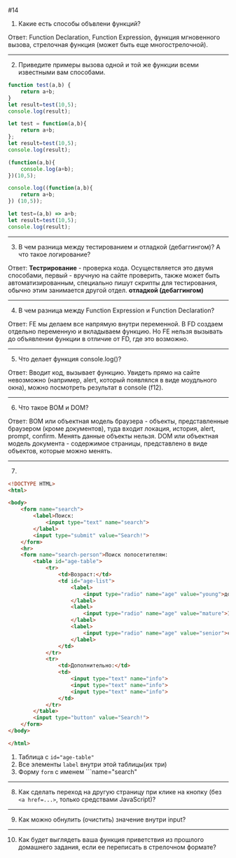 #14
1. Какие есть способы объвлени функций?

Ответ: Function Declaration, Function Expression, функция мгновенного вызова, стрелочная функция (может быть еще многострелочной).
***
2. Приведите примеры вызова одной и той же функции всеми известными вам способами.

```js 
function test(a,b) {
    return a+b;
}
let result=test(10,5);
console.log(result);
```
```js
let test = function(a,b){
    return a+b;
};
let result=test(10,5);
console.log(result);
```
```js
(function(a,b){
    console.log(a+b);
})(10,5);
```
```js
console.log((function(a,b){
    return a+b;
}) (10,5));
```
```js
let test=(a,b) => a+b;
let result=test(10,5);
console.log(result);
```
***
3. В чем разница между тестированием и отладкой (дебаггингом)? А что такое логирование?

Ответ: <b>Тестрирование</b> - проверка кода. Осуществляется это двумя способами, первый - вручную на сайте проверить, также может быть автоматизированным, специально пишут скрипты для тестирования, обычно этим занимается другой отдел.
<b>отладкой (дебаггингом)</b>
***
4. В чем разница между Function Expression и Function Declaration?

Ответ: FE мы делаем все напрямую внутри переменной. В FD создаем отдельно переменную и вкладываем функцию. Но FE нельзя вызывать до объявлении функции в отличие от FD, где это возможно.
***
5. Что делает функция console.log()?

Ответ: Вводит код, вызывает функцию. Увидеть прямо на сайте невозможно (например, alert, который появлялся в виде моудльного окна), можно посмотреть результат в console (f12).
***
6. Что такое BOM и DOM?

Ответ: BOM или объектная модель браузера - объекты, представленные браузером (кроме документов), туда входит локация, история, alert, prompt, confirm. Менять данные объекты нельзя. DOM или объектная модель документа - содержимое страницы, представлено в виде объектов, которые можно менять.
***
7.
```html 
<!DOCTYPE HTML>
<html>

<body>
    <form name="search">
        <label>Поиск:
            <input type="text" name="search">
        </label>
        <input type="submit" value="Search!">
    </form>
    <hr>
    <form name="search-person">Поиск попосетителям:
        <table id="age-table">
            <tr>
                <td>Возраст:</td>
                <td id="age-list">
                    <label>
                        <input type="radio" name="age" value="young">до 18
                    </label>
                    <label>
                        <input type="radio" name="age" value="mature">18-50
                    </label>
                    <label>
                        <input type="radio" name="age" value="senior">старше 50
                    </label>
                </td>
            </tr>
            <tr>
                <td>Дополнительно:</td>
                <td>
                    <input type="text" name="info">
                    <input type="text" name="info">
                    <input type="text" name="info">
                </td>
            </tr>
        </table>
        <input type="button" value="Search!">
    </form> 
</body>

</html>
```
1) Таблица с ```id="age-table"```
2) Все элементы ```label``` внутри этой таблицы(их три)
3) Форму ```form``` с именем ```name="search"
***
8. Как сделать переход на другую страницу при клике на кнопку (без ```<a href=...>```, только средствами JavaScript)?
***
9. Как можно обнулить (очистить) значение внутри input?
***
10. Как будет выглядеть ваша функция приветствия из прошлого домашнего задания, если ее переписать в стрелочном формате?